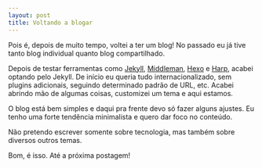 ```yaml
---
layout: post
title: Voltando a blogar
---
```


Pois é, depois de muito tempo, voltei a ter um blog! No passado eu já tive tanto blog individual quanto blog compartilhado.

Depois de testar ferramentas como [Jekyll](http://jekyllrb.com/), [Middleman](https://middlemanapp.com/), [Hexo](https://hexo.io/) e [Harp](http://harpjs.com/), acabei optando pelo Jekyll. De início eu queria tudo internacionalizado, sem plugins adicionais, seguindo determinado padrão de URL, etc. Acabei abrindo mão de algumas coisas, customizei um tema e aqui estamos.

O blog está bem simples e daqui pra frente devo só fazer alguns ajustes. Eu tenho uma forte tendência minimalista e quero dar foco no conteúdo.

Não pretendo escrever somente sobre tecnologia, mas também sobre diversos outros temas.

Bom, é isso. Até a próxima postagem!
